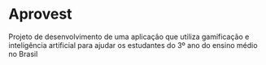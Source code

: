 # Aprovest
Projeto de desenvolvimento de uma aplicação que utiliza gamificação e inteligência artificial para ajudar os estudantes do 3º ano do ensino médio no Brasil
